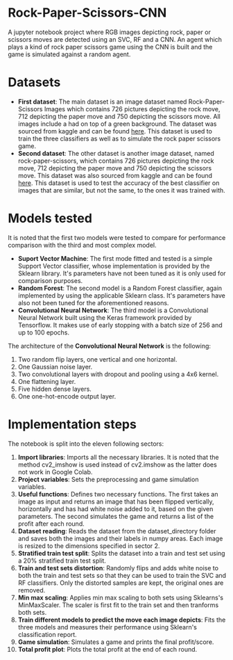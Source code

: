# Rock-Paper-Scissors-CNN
A jupyter notebook project where RGB images depicting rock, paper or scissors moves are detected using an SVC, RF and a CNN. An agent which plays a kind of rock paper scissors game using the CNN is built and the game is simulated against a random agent.

# Datasets
- **First dataset**: The main dataset is an image dataset named Rock-Paper-Scissors Images which contains 726 pictures depicting the rock move, 712 depicting the paper move and 750 depicting the scissors move. All images include a had on top of a green background. The dataset was sourced from kaggle and can be found [here](https://www.kaggle.com/datasets/drgfreeman/rockpaperscissors). This dataset is used to train the three classifiers as well as to simulate the rock paper scissors game.
- **Second dataset**: The other dataset is another image dataset, named rock-paper-scissors, which contains 726 pictures depicting the rock move, 712 depicting the paper move and 750 depicting the scissors move. This dataset was also sourced from kaggle and can be found [here](https://www.kaggle.com/datasets/drgfreeman/rockpaperscissors). This dataset is used to test the accuracy of the best classifier on images that are similar, but not the same, to the ones it was trained with.

# Models tested
It is noted that the first two models were tested to compare for performance comparison with the third and most complex model.
- **Suport Vector Machine**: The first mode fitted and tested is a simple Support Vector classifier, whose implementation is provided by the Sklearn library. It's parameters have not been tuned as it is only used for comparison purposes.
- **Random Forest**: The second model is a Random Forest classifier, again implemented by using the applicable Sklearn class. It's parameters have also not been tuned for the aforementioned reasons.
- **Convolutional Neural Network**: The third model is a Convolutional Neural Network built using the Keras framework provided by Tensorflow. It makes use of early stopping with a batch size of 256 and up to 100 epochs.

The architecture of the **Convolutional Neural Network** is the following:
1. Two random flip layers, one vertical and one horizontal.
2. One Gaussian noise layer.
3. Two convolutional layers with dropout and pooling using a 4x6 kernel.
4. One flattening layer.
5. Five hidden dense layers.
6. One one-hot-encode output layer.

# Implementation steps
The notebook is split into the eleven following sectors:
1. **Import libraries**: Imports all the necessary libraries. It is noted that the method cv2_imshow is used instead of cv2.imshow as the latter does not work in Google Colab.
2. **Project variables**: Sets the preprocessing and game simulation variables.
3. **Useful functions**: Defines two necessary functions. The first takes an image as input and returns an image that has been flipped vertically, horizontally and has had white noise added to it, based on the given parameters. The second simulates the game and returns a list of the profit after each round.
4. **Dataset reading**: Reads the dataset from the dataset_directory folder and saves both the images and their labels in numpy areas. Each image is resized to the dimensions specified in sector 2.
5. **Stratified train test split**: Splits the dataset into a train and test set using a 20% stratified train test split.
6. **Train and test sets distortion**: Randomly flips and adds white noise to both the train and test sets so that they can be used to train the SVC and RF classifiers. Only the distorted samples are kept, the original ones are removed.
7. **Min max scaling**: Applies min max scaling to both sets using Sklearns's MinMaxScaler. The scaler is first fit to the train set and then tranforms both sets.
8. **Train different models to predict the move each image depicts**: Fits the three models and measures their performance using Sklearn's classification report.
9. **Game simulation**: Simulates a game and prints the final profit/score.
10. **Total profit plot**: Plots the total profit at the end of each round.
